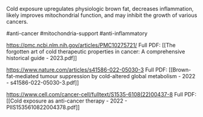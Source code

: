 Cold exposure upregulates physiologic brown fat, decreases inflammation, likely improves mitochondrial function, and may inhibit the growth of various cancers.

#anti-cancer #mitochondria-support #anti-inflammatory 

https://pmc.ncbi.nlm.nih.gov/articles/PMC10275721/
Full PDF: [[The forgotten art of cold therapeutic properties in cancer: A comprehensive historical guide - 2023.pdf]]

https://www.nature.com/articles/s41586-022-05030-3
Full PDF: [[Brown-fat-mediated tumour suppression by cold-altered global metabolism - 2022 - s41586-022-05030-3.pdf]]

https://www.cell.com/cancer-cell/fulltext/S1535-6108(22)00437-8
Full PDF: [[Cold exposure as anti-cancer therapy - 2022 - PIIS1535610822004378.pdf]]